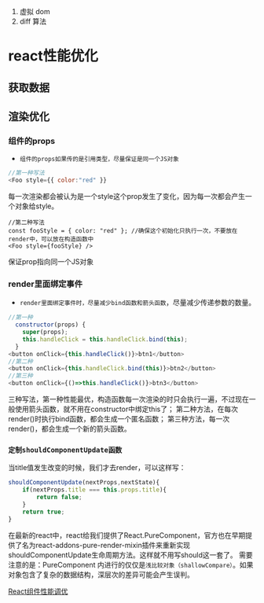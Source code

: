 
1. 虚拟 dom
2. diff 算法




# react性能优化

## 获取数据


## 渲染优化
### 组件的props
- `组件的props如果传的是引用类型，尽量保证是同一个JS对象`

```javascript
//第一种写法
<Foo style={{ color:"red" }}
```
每一次渲染都会被认为是一个style这个prop发生了变化，因为每一次都会产生一个对象给style。
```
//第二种写法
const fooStyle = { color: "red" }; //确保这个初始化只执行一次，不要放在render中，可以放在构造函数中
<Foo style={fooStyle} />
```
保证prop指向同一个JS对象
### render里面绑定事件
- `render里面绑定事件时，尽量减少bind函数和箭头函数`，尽量减少传递参数的数量。
```javascript
//第一种
  constructor(props) {
    super(props);
    this.handleClick = this.handleClick.bind(this);
  }
<button onClick={this.handleClick()}>btn1</button>
//第二种
<button onClick={this.handleClick.bind(this)}>btn2</button>
//第三种
<button onClick={()=>this.handleClick()}>btn3</button>
```
三种写法，第一种性能最优，构造函数每一次渲染的时只会执行一遍，不过现在一般使用箭头函数，就不用在constructor中绑定this了；
第二种方法，在每次render()时执行bind函数，都会生成一个匿名函数；
第三种方法，每一次render()，都会生成一个新的箭头函数。
### `定制shouldComponentUpdate函数`
当title值发生改变的时候，我们才去render，可以这样写：
```javascript
shouldComponentUpdate(nextProps,nextState){
    if(nextProps.title === this.props.title){
        return false;
    }
    return true;
}
```
在最新的react中，react给我们提供了React.PureComponent，官方也在早期提供了名为react-addons-pure-render-mixin插件来重新实现shouldComponentUpdate生命周期方法。这样就不用写should这一套了。
需要注意的是：PureComponent 内进行的仅仅是`浅比较对象（shallowCompare）`。如果对象包含了复杂的数据结构，深层次的差异可能会产生误判。


[React组件性能调优](http://react-china.org/t/react/11562)